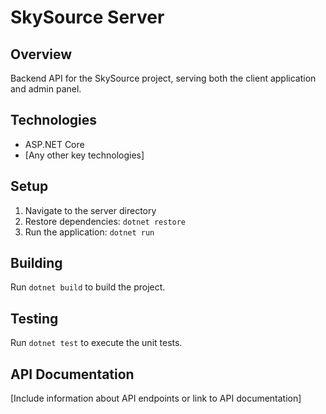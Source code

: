 # SkySource Server

## Overview
Backend API for the SkySource project, serving both the client application and admin panel.

## Technologies
- ASP.NET Core
- [Any other key technologies]

## Setup
1. Navigate to the server directory
2. Restore dependencies:
```dotnet restore```
3. Run the application:
```dotnet run```

## Building
Run `dotnet build` to build the project.

## Testing
Run `dotnet test` to execute the unit tests.

## API Documentation
[Include information about API endpoints or link to API documentation]

